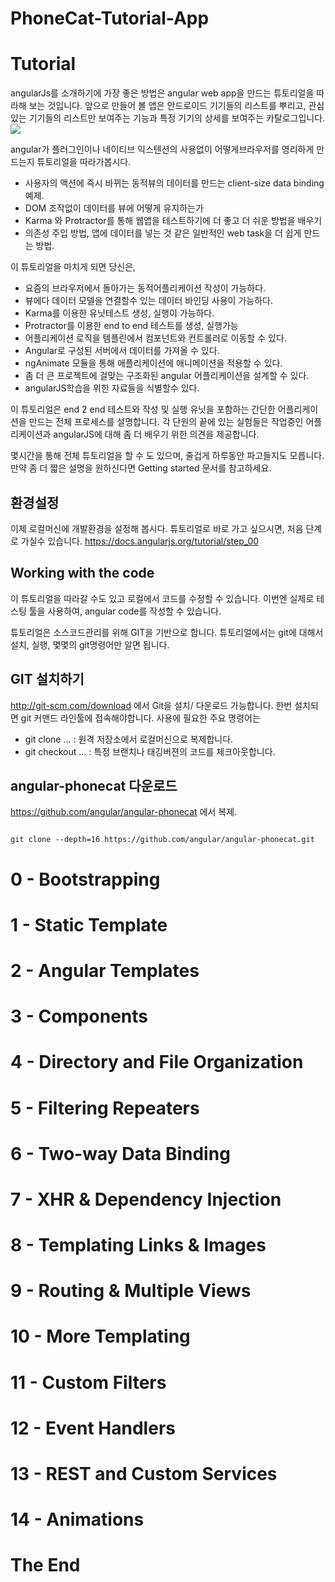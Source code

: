 # PhoneCat-Tutorial-App
# Tutorial
 angularJs를 소개하기에 가장 좋은 방법은 angular web app을 만드는 튜토리얼을 따라해 보는 것입니다.
 앞으로 만들어 볼 앱은 안드로이드 기기들의 리스트를 뿌리고, 관심있는 기기들의 리스트만 보여주는 기능과 특정 기기의 상세를 보여주는 카탈로그입니다.
 <img src="https://docs.angularjs.org/img/tutorial/catalog_screen.png"></img>
 
 angular가 플러그인이나 네이티브 익스텐션의 사용없이 어떻게브라우저를 영리하게 만드는지 튜토리얼을 따라가봅시다.
 
 * 사용자의 액션에 즉시 바뀌는 동적뷰의 데이터를 만드는 client-size data binding 예제.
 * DOM 조작없이 데이터를 뷰에 어떻게 유지하는가
 * Karma 와 Protractor를 통해 웹앱을 테스트하기에 더 좋고 더 쉬운 방법을 배우기 
 * 의존성 주입 방법, 앱에 데이터를 넣는 것 같은 일반적인 web task을 더 쉽게 만드는 방법.
 
 이 튜토리얼을 마치게 되면 당신은,
 * 요즘의 브라우저에서 돌아가는 동적어플리케이션 작성이 가능하다.
 * 뷰에다 데이터 모델을 연결할수 있는 데이터 바인딩 사용이 가능하다.
 * Karma를 이용한 유닛테스트 생성, 실행이 가능하다.
 * Protractor를 이용한 end to end 테스트를 생성, 실행가능
 * 어플리케이션 로직을 템플린에서 컴포넌트와 컨트롤러로 이동할 수 있다.
 * Angular로 구성된 서버에서 데이터를 가져올 수 있다.
 * ngAnimate 모듈을 통해 애플리케이션에 애니메이션을 적용할 수 있다.
 * 좀 더 큰 프로젝트에 걸맞는 구조화된 angular 어플리케이션을 설계할 수 있다.
 * angularJS학습을 위한 자료들을 식별할수 있다.
 
 이 튜토리얼은 end 2 end 테스트와 작성 및 실행 유닛을 포함하는 간단한 어플리케이션을 만드는 전체 프로세스를 설명합니다.
 각 단원의 끝에 있는 실험들은 작업중인 어플리케이션과 angularJS에 대해 좀 더 배우기 위한 의견을 제공합니다.

 몇시간을 통해 전체 튜토리얼을 할 수 도 있으며, 줄겁게 하루동안 파고들지도 모릅니다. 만약 좀 더 짧은 설명을 원하신다면
 Getting started 문서를 참고하세요.
 
 ## 환경설정
 이제 로컬머신에 개발환경을 설정해 봅시다. 튜토리얼로 바로 가고 싶으시면, 처음 단계로 가실수 있습니다.
 https://docs.angularjs.org/tutorial/step_00 

 ## Working with the code
 이 튜토리얼을 따라갈 수도 있고 로컬에서 코드를 수정할 수 있습니다. 이번엔 실제로 테스팅 툴을 사용하여, angular code를 작성할 수 있습니다. 
 
 튜토리얼은 소스코드관리를 위해 GIT을 기반으로 합니다. 튜토리얼에서는 git에 대해서 설치, 실행, 몇몇의 git명령어만 알면 됩니다.
 
 ## GIT 설치하기
 http://git-scm.com/download 에서 Git을 설치/ 다운로드 가능합니다. 한번 설치되면  git 커맨드 라인툴에 접속해야합니다.
 사용에 필요한 주요 명령어는
 * git clone ... : 원격 저장소에서 로컬머신으로 복제합니다.
 * git checkout ... : 특정 브랜치나 태깅버젼의 코드를 체크아웃합니다.
 
 ## angular-phonecat 다운로드
 https://github.com/angular/angular-phonecat 에서 복제.
<pre><code>
git clone --depth=16 https://github.com/angular/angular-phonecat.git
</code></pre>
 

 
# 0 - Bootstrapping
# 1 - Static Template
# 2 - Angular Templates
# 3 - Components
# 4 - Directory and File Organization
# 5 - Filtering Repeaters
# 6 - Two-way Data Binding
# 7 - XHR & Dependency Injection
# 8 - Templating Links & Images
# 9 - Routing & Multiple Views
# 10 - More Templating
# 11 - Custom Filters
# 12 - Event Handlers
# 13 - REST and Custom Services
# 14 - Animations
# The End
 
